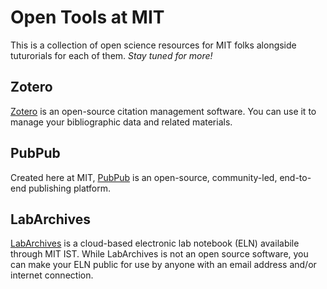 # Open Tools at MIT
This is a collection of open science resources for MIT folks alongside tuturorials for each of them. *Stay tuned for more!*
## Zotero
[Zotero](https://www.zotero.org/) is an open-source citation management software. You can use it to manage your bibliographic data and related materials. </br>
## PubPub
Created here at MIT, [PubPub](https://www.pubpub.org/) is an open-source, community-led, end-to-end publishing platform.
</br>
## LabArchives
[LabArchives](https://ist.mit.edu/labarchives) is a cloud-based electronic lab notebook (ELN) availabile through MIT IST. While LabArchives is not an open source software, you can make your ELN public for use by anyone with an email address and/or internet connection.  

